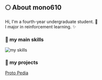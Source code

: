 ## 🌕 About mono610
Hi, I'm a fourth-year undergraduate student. 🤝 <br>
I major in reinforcement learning. ✨

### 🌱 my main skills
<img alt="my skills" src="https://skillicons.dev/icons?theme=light&perline=8&i=python,pytorch,git,github" />

### 🎉 my projects
[Proto Pedia](https://protopedia.net/prototyper/mono610)
